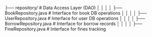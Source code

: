 ├── repository/                # Data Access Layer (DAO)
│   │   │   │   ├── BookRepository.java    # Interface for book DB operations
│   │   │   │   ├── UserRepository.java    # Interface for user DB operations
│   │   │   │   ├── BorrowRepository.java  # Interface for borrow records
│   │   │   │   ├── FineRepository.java    # Interface for fines tracking